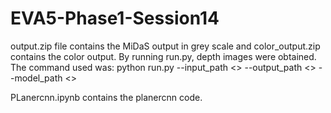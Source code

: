 # EVA5-Phase1-Session14

output.zip file contains the MiDaS output in grey scale and color_output.zip contains the color output.
By running run.py, depth images were obtained. 
The command used was: python run.py --input_path <> --output_path <> --model_path <>

PLanercnn.ipynb contains the planercnn code.
